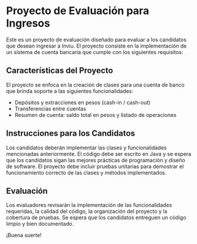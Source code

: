 
# Proyecto de Evaluación para Ingresos

Este es un proyecto de evaluación diseñado para evaluar a los candidatos que desean ingresar a Inviu. El proyecto consiste en la implementación de un sistema de cuenta bancaria que cumple con los siguientes requisitos:

## Características del Proyecto

El proyecto se enfoca en la creación de clases para una cuenta de banco que brinda soporte a las siguientes funcionalidades:

- Depósitos y extracciones en pesos (cash-in / cash-out)
- Transferencias entre cuentas
- Resumen de cuenta: saldo total en pesos y listado de operaciones

## Instrucciones para los Candidatos

Los candidatos deberán implementar las clases y funcionalidades mencionadas anteriormente. El código debe ser escrito en Java y se espera que los candidatos sigan las mejores prácticas de programación y diseño de software. El proyecto debe incluir pruebas unitarias para demostrar el funcionamiento correcto de las clases y métodos implementados.


## Evaluación

Los evaluadores revisarán la implementación de las funcionalidades requeridas, la calidad del código, la organización del proyecto y la cobertura de pruebas. Se espera que los candidatos entreguen un código limpio y bien documentado.


¡Buena suerte!

